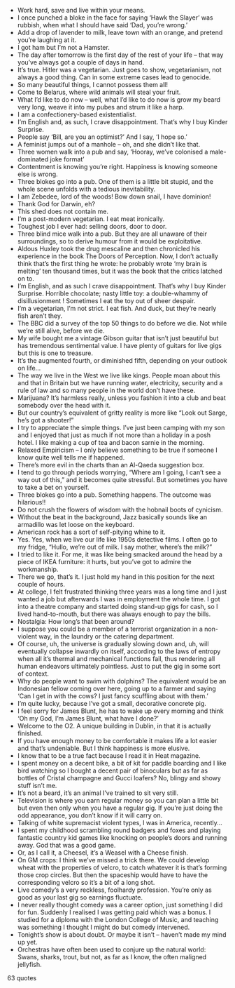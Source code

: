  - Work hard, save and live within your means.
 - I once punched a bloke in the face for saying ‘Hawk the Slayer’ was rubbish, when what I should have said ‘Dad, you’re wrong.’
 - Add a drop of lavender to milk, leave town with an orange, and pretend you’re laughing at it.
 - I got ham but I’m not a Hamster.
 - The day after tomorrow is the first day of the rest of your life – that way you’ve always got a couple of days in hand.
 - It’s true. Hitler was a vegetarian. Just goes to show, vegetarianism, not always a good thing. Can in some extreme cases lead to genocide.
 - So many beautiful things, I cannot possess them all!
 - Come to Belarus, where wild animals will steal your fruit.
 - What I’d like to do now – well, what I’d like to do now is grow my beard very long, weave it into my pubes and strum it like a harp.
 - I am a confectionery-based existentialist.
 - I’m English and, as such, I crave disappointment. That’s why I buy Kinder Surprise.
 - People say ‘Bill, are you an optimist?’ And I say, ‘I hope so.’
 - A feminist jumps out of a manhole – oh, and she didn’t like that.
 - Three women walk into a pub and say, ‘Hooray, we’ve colonised a male-dominated joke format’
 - Contentment is knowing you’re right. Happiness is knowing someone else is wrong.
 - Three blokes go into a pub. One of them is a little bit stupid, and the whole scene unfolds with a tedious inevitability.
 - I am Zebedee, lord of the woods! Bow down snail, I have dominion!
 - Thank God for Darwin, eh?
 - This shed does not contain me.
 - I’m a post-modern vegetarian. I eat meat ironically.
 - Toughest job I ever had: selling doors, door to door.
 - Three blind mice walk into a pub. But they are all unaware of their surroundings, so to derive humour from it would be exploitative.
 - Aldous Huxley took the drug mescaline and then chronicled his experience in the book The Doors of Perception. Now, I don’t actually think that’s the first thing he wrote: he probably wrote ‘my brain is melting’ ten thousand times, but it was the book that the critics latched on to.
 - I’m English, and as such I crave disappointment. That’s why I buy Kinder Surprise. Horrible chocolate; nasty little toy: a double-whammy of disillusionment ! Sometimes I eat the toy out of sheer despair.
 - I’m a vegetarian, I’m not strict. I eat fish. And duck, but they’re nearly fish aren’t they.
 - The BBC did a survey of the top 50 things to do before we die. Not while we’re still alive, before we die.
 - My wife bought me a vintage Gibson guitar that isn’t just beautiful but has tremendous sentimental value. I have plenty of guitars for live gigs but this is one to treasure.
 - It’s the augmented fourth, or diminished fifth, depending on your outlook on life...
 - The way we live in the West we live like kings. People moan about this and that in Britain but we have running water, electricity, security and a rule of law and so many people in the world don’t have these.
 - Marijuana? It’s harmless really, unless you fashion it into a club and beat somebody over the head with it.
 - But our country’s equivalent of gritty reality is more like “Look out Sarge, he’s got a shooter!”
 - I try to appreciate the simple things. I’ve just been camping with my son and I enjoyed that just as much if not more than a holiday in a posh hotel. I like making a cup of tea and bacon sarnie in the morning.
 - Relaxed Empiricism – I only believe something to be true if someone I know quite well tells me if happened.
 - There’s more evil in the charts than an Al-Qaeda suggestion box.
 - I tend to go through periods worrying, “Where am I going, I can’t see a way out of this,” and it becomes quite stressful. But sometimes you have to take a bet on yourself.
 - Three blokes go into a pub. Something happens. The outcome was hilarious!!
 - Do not crush the flowers of wisdom with the hobnail boots of cynicism.
 - Without the beat in the background, Jazz basically sounds like an armadillo was let loose on the keyboard.
 - American rock has a sort of self-pitying whine to it.
 - Yes. Yes, when we live our life like 1950s detective films. I often go to my fridge, “Hullo, we’re out of milk. I say mother, where’s the milk?”
 - I tried to like it. For me, it was like being smacked around the head by a piece of IKEA furniture: it hurts, but you’ve got to admire the workmanship.
 - There we go, that’s it. I just hold my hand in this position for the next couple of hours.
 - At college, I felt frustrated thinking three years was a long time and I just wanted a job but afterwards I was in employment the whole time. I got into a theatre company and started doing stand-up gigs for cash, so I lived hand-to-mouth, but there was always enough to pay the bills.
 - Nostalgia: How long’s that been around?
 - I suppose you could be a member of a terrorist organization in a non-violent way, in the laundry or the catering department.
 - Of course, uh, the universe is gradually slowing down and, uh, will eventually collapse inwardly on itself, according to the laws of entropy when all it’s thermal and mechanical functions fail, thus rendering all human endeavors ultimately pointless. Just to put the gig in some sort of context.
 - Why do people want to swim with dolphins? The equivalent would be an Indonesian fellow coming over here, going up to a farmer and saying ‘Can I get in with the cows? I just fancy scuffling about with them.’
 - I’m quite lucky, because I’ve got a small, decorative concrete pig.
 - I feel sorry for James Blunt, he has to wake up every morning and think ‘Oh my God, I’m James Blunt, what have I done?’
 - Welcome to the O2. A unique building in Dublin, in that it is actually finished.
 - If you have enough money to be comfortable it makes life a lot easier and that’s undeniable. But I think happiness is more elusive.
 - I know that to be a true fact because I read it in Heat magazine.
 - I spent money on a decent bike, a bit of kit for paddle boarding and I like bird watching so I bought a decent pair of binoculars but as far as bottles of Cristal champagne and Gucci loafers? No, blingy and showy stuff isn’t me.
 - It’s not a beard, it’s an animal I’ve trained to sit very still.
 - Television is where you earn regular money so you can plan a little bit but even then only when you have a regular gig. If you’re just doing the odd appearance, you don’t know if it will carry on.
 - Talking of white supremacist violent types, I was in America, recently...
 - I spent my childhood scrambling round badgers and foxes and playing fantastic country kid games like knocking on people’s doors and running away. God that was a good game.
 - Or, as I call it, a Cheesel, it’s a Weasel with a Cheese finish.
 - On GM crops: I think we’ve missed a trick there. We could develop wheat with the properties of velcro, to catch whatever it is that’s forming those crop circles. But then the spaceship would have to have the corresponding velcro so it’s a bit of a long shot.
 - Live comedy’s a very reckless, foolhardy profession. You’re only as good as your last gig so earnings fluctuate.
 - I never really thought comedy was a career option, just something I did for fun. Suddenly I realised I was getting paid which was a bonus. I studied for a diploma with the London College of Music, and teaching was something I thought I might do but comedy intervened.
 - Tonight’s show is about doubt. Or maybe it isn’t – haven’t made my mind up yet.
 - Orchestras have often been used to conjure up the natural world: Swans, sharks, trout, but not, as far as I know, the often maligned jellyfish.

63 quotes
